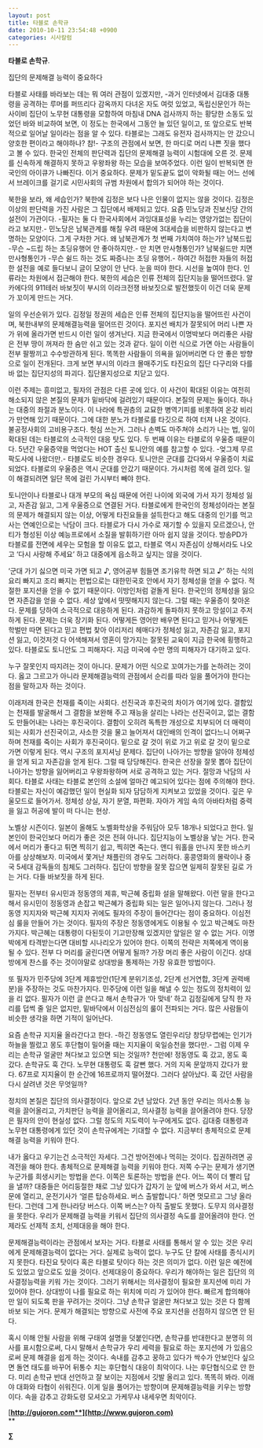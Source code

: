 ```yaml
---
layout: post
title: 타블로 손학규
date: 2010-10-11 23:54:48 +0900
categories: 시사칼럼
---
```

**타블로 손학규**.

집단의 문제해결 능력이 중요하다



타블로 사태를 바라보는 데는 뭐 여러 관점이 있겠지만, -과거 인터넷에서 김대중 대통령을 공격하는 루머를 퍼뜨리다 감옥까지 다녀온 자도 여럿 있었고, 독립신문인가 하는 사이비 집단이 노무현 대통령을 모함하여 마침내 DNA 검사까지 하는 황당한 소동도 있었던 바와 비교하여 보면, 이 정도는 한국에서 그동안 늘 있던 일이고, 또 앞으로도 반복적으로 일어날 일이라는 점을 알 수 있다. 타블로는 그래도 유전자 검사까지는 안 갔으니 양호한 편이라고 해야하나? 참!- 구조의 관점에서 보면, 한 마디로 머리 나쁜 짓을 했다고 볼 수 있다. 한국인 전체의 판단력과 집단의 문제해결 능력이 시험대에 오른 것. 문제를 신속하게 해결하지 못하고 우왕좌왕 하는 모습을 보여주었다. 이런 일이 반복되면 한국인의 아이큐가 나빠진다. 이거 중요하다. 문제가 밑도끝도 없이 악화될 때는 어느 선에서 브레이크를 걸기로 시민사회의 규범 차원에서 합의가 되어야 하는 것이다.



북한을 보라, 왜 세습인가? 북한에 김정은 보다 나은 인물이 없지는 않을 것이다. 김정은 이상의 판단력을 가진 사람은 그 집단에서 배제되고 있다. 요즘 민노당과 진보신당 간의 설전이 가관이다. -필자는 둘 다 한국사회에서 과잉대표성을 누리는 영양가없는 집단이라고 보지만.- 민노당은 남북관계를 해칠 우려 때문에 3대세습을 비판하지 않는다고 변명하는 모양이다. 그게 구차한 거다. 왜 남북관계가 첫 번째 가치여야 하는가? 남북드립 -무슨 ~드립 하는 초딩유행어 안 좋아하지만.- 만 치면 만사형통인가? 남북쉴드만 치면 만사형통인가 -무슨 쉴드 하는 것도 짜증나는 초딩 유행어.- 하여간 허접한 자들의 허접한 설전을 예로 들다보니 글이 모양이 안 난다. 눈을 떠야 한다. 시선을 높여야 한다. 인류라는 차원에서 접근해야 한다. 북한의 세습은 인류 전체의 집단지능을 떨어뜨렸다. 알 카에다의 911테러 바보짓이 부시의 이라크전쟁 바보짓으로 발전했듯이 이건 더욱 문제가 꼬이게 만드는 거다. 



일의 우선순위가 있다. 김정일 정권의 세습은 인류 전체의 집단지능을 떨어뜨린 사건이며, 북한내부의 문제해결능력을 떨어뜨린 것이다. 포지션 배치가 잘못되어 머리 나쁜 자가 위에 올라가면 반드시 이런 일이 생겨난다. 지금 한국에서 이명박보다 머리좋은 사람은 전부 땅이 꺼져라 한 숨만 쉬고 있는 것과 같다. 일이 이런 식으로 가면 아는 사람들이 전부 팔짱끼고 수수방관하게 된다. 똑똑한 사람들이 의욕을 잃어버리면 다 안 좋은 방향으로 일이 전개된다. 크게 보면 부시의 이라크 몰매주기도 타진요의 집단 다구리와 다를 바 없는 집단지성의 파괴다. 집단몰지성으로 치닫고 있다.



이런 주제는 흥미없고, 필자의 관점은 다른 곳에 있다. 이 사건이 확대된 이유는 여전히 해소되지 않은 본질의 문제가 밑바닥에 걸려있기 때문이다. 본질의 문제는 둘이다. 하나는 대중의 좌절과 분노이다. 이 나라에 특권층의 교묘한 병역기피를 비롯하여 온갖 비리가 만연해 있기 때문이다. 그에 대한 분노가 타블로를 타깃으로 하여 터져 나온 것이다. 불공정사회의 고비용구조다. 헛심 쓰는거. 그러나 손벽도 마주쳐야 소리가 나는 법, 일이 확대된 데는 타블로의 소극적인 대응 탓도 있다. 두 번째 이유는 타블로의 우울증 때문이다. 5년간 우울증약을 먹었다는 HOT 출신 토니안의 예를 참고할 수 있다. -엊그제 무르팍도사에 나왔더만.- 타블로도 비슷한 경우다. 토니안은 군대를 갔다와서 우울증이 치료되었다. 타블로의 우울증은 역시 군대를 안갔기 때문이다. 가시처럼 목에 걸려 있다. 일이 해결되려면 일단 목에 걸린 가시부터 빼야 한다. 



토니안이나 타블로나 대개 부모의 욕심 때문에 어린 나이에 외국에 가서 자기 정체성 잃고, 자존감 잃고, 그게 우울증으로 연결된 거다. 타블로에게 한국인의 정체성이라는 본질의 문제가 해결되지 않는 이상, 어떻게 타진요들을 설득한다고 해도 대중의 인기를 먹고 사는 연예인으로는 낙담이 크다. 타블로가 다시 가수로 재기할 수 있을지 모르겠으나, 안티가 형성된 이상 예능프로에서 소질을 발휘하기란 아마 쉽지 않을 것이다. 방송PD가 타블로를 전면에 세우는 모험을 할 이유도 없고, 타블로 역시 자존심이 상해서라도 나오고 ‘다시 사랑해 주세요’ 하고 대중에게 읍소하고 싶지는 않을 것이다.



‘군대 가기 싫으면 미국 가면 되고 ♪, 영어공부 힘들면 조기유학 하면 되고 ♪’ 하는 식의 요리 빠지고 조리 빠지는 편법으로는 대한민국호 안에서 자기 정체성을 얻을 수 없다. 적절한 포지션을 얻을 수 없기 때문이다. 이방인처럼 겉돌게 된다. 한국인의 정체성을 잃으면 자존감을 얻을 수 없다. 세상 앞에서 떳떳해지지 않는다. 그럴 때는 우울증이 찾아온다. 문제를 당하여 소극적으로 대응하게 된다. 과감하게 돌파하지 못하고 망설이고 주저하게 된다. 문제는 더욱 장기화 된다. 어떻게든 영어만 배우면 된다고 믿거나 어떻게든 학벌만 따면 된다고 믿고 편법 찾아 이리저리 헤매다가 정체성 잃고, 자존감 잃고, 포지션 잃고, 이것저것 다 어색해져서 영혼이 망가지는 잘못된 교육이 지금 한국에 횡행하고 있다. 타블로도 토니안도 그 피해자다. 지금 미국에 수만 명의 피해자가 대기하고 있다.



누구 잘못인지 따지려는 것이 아니다. 문제가 어떤 식으로 꼬여가는가를 논하려는 것이다. 옳고 그르고가 아니라 문제해결능력의 관점에서 순리를 따라 일을 풀어가야 한다는 점을 말하고자 하는 것이다. 



이래저래 한국은 천재를 죽이는 사회다. 선진국과 후진국의 차이가 여기에 있다. 결함있는 천재를 발굴해서 그 결함을 보완해 주고 재능을 살리는 나라는 선진국이고, 없는 결함도 만들어내는 나라는 후진국이다. 결함이 오히려 독특한 개성으로 치부되어 더 매력이 되는 사회가 선진국이고, 사소한 것을 물고 늘어져서 대인배의 인격이 없다느니 어쩌구 하며 천재를 죽이는 사회가 후진국이다. 밑으로 갈 것이 위로 가고 위로 갈 것이 밑으로 가면 이렇게 된다. 역시 구조의 포지셔닝 문제다. 집단이 나아가는 방향을 알아야 정체성을 얻게 되고 자존감을 얻게 된다. 그럴 때 당당해진다. 한국은 선장을 잘못 뽑아 집단이 나아가는 방향을 잃어버리고 우왕좌왕하며 서로 공격하고 있는 거다. 절망과 낙담의 사회다. 타블로 사태는 타블로 본인의 소설에 얼마간 예고되어 있다는 점에 주의해야 한다. 타블로는 자신이 예감했던 일이 현실화 되자 담담하게 지켜보고 있었을 것이다. 깊은 우울모드로 들어가서. 정체성 상실, 자기 분열, 파편화. 자아가 게임 속의 아바타처럼 중력을 잃고 허공에 발이 떠 다니는 현상.



노벨상 시즌이다. 일본이 올해도 노벨화학상을 주워담아 모두 18개나 되었다고 한다. 일본인이 한국인보다 머리가 좋은 것은 전혀 아니다. 집단지능이 노벨상을 낳는 거다. 한국에서 머리가 좋다고 튀면 찍히기 쉽고, 찍히면 죽는다. 앤디 워홀을 만나지 못한 바스키아를 상상해보자. 미국에서 쫓겨난 채플린의 경우도 그러하다. 홍콩영화의 몰락이나 중국 5세대 감독들의 침체도 그러하다. 집단이 방향을 잘못 잡으면 일제히 잘못된 길로 가는 거다. 다들 바보짓을 하게 된다.



필자는 전부터 유시민과 정동영의 제휴, 박근혜 중립화 설을 말해왔다. 이런 말을 한다고 해서 유시민이 정동영과 손잡고 박근혜가 중립화 되는 일은 일어나지 않는다. 그러나 정동영 지지자와 박근혜 지지자 귀에도 필자의 주장이 들어간다는 점이 중요하다. 이심전심 룰을 만들어 가는 것이다. 필자의 주장은 정동영에게도 이용될 수 있고 박근혜도 마찬가지다. 박근혜는 대통령이 다된듯이 기고만장해 있겠지만 앞일은 알 수 없는 거다. 이명박에게 타격받는다면 대비할 시나리오가 있어야 한다. 이쪽의 전략은 저쪽에게 역이용 될 수 있다. 전부 다 머리를 굴린다면 어떻게 될까? 가장 머리 좋은 사람이 이긴다. 상대방에게 찬스를 주는 것이야말로 상대방을 통제하는 가장 유효한 방법이다.



또 필자가 민주당에 3단계 제휴방안(1단계 분위기조성, 2단계 선거연합, 3단계 권력배분)을 주장하는 것도 마찬가지다. 민주당에 이런 일을 해낼 수 있는 정도의 정치력이 있을 리 없다. 필자가 이런 글 쓴다고 해서 손학규가 ‘아 맞네’ 하고 김정길에게 당직 한 자리를 덥썩 줄 일은 없지만, 밑바닥에서 이심전심의 룰이 전파되는 거다. 많은 사람들이 비슷한 생각을 하면 기적이 일어난다. 



요즘 손학규 지지율 올라간다고 한다. -하긴 정동영도 열린우리당 창당무렵에는 인기가 하늘을 찔렀고 몽도 후단협이 밀어줄 때는 지지율이 욱일승천을 했다만.- 그럼 이제 우리는 손학규 얼굴만 쳐다보고 있으면 되는 것일까? 천만에! 정동영도 훅 갔고, 몽도 훅 갔다. 손학규도 훅 간다. 노무현 대통령도 훅 갈뻔 했다. 거의 지옥 문앞까지 갔다가 왔다. 67프로 지지율이 한 순간에 16프로까지 떨어졌다. 그러다 살아났다. 훅 갔던 사람을 다시 살려낸 것은 무엇일까? 



정치의 본질은 집단의 의사결정이다. 앞으로 2년 남았다. 2년 동안 우리는 의사소통 능력을 끌어올리고, 가치판단 능력을 끌어올리고, 의사결정 능력을 끌어올려야 한다. 당장은 필자의 안이 현실성 없다. 그럴 정도의 지도력이 누구에게도 없다. 김대중 대통령과 노무현 대통령에게 있던 것이 손학규에게는 기대할 수 없다. 지금부터 총체적으로 문제해결 능력을 키워야 한다.



내가 옳다고 우기는건 소극적인 자세다. 그건 방어전에나 먹히는 것이다. 집권하려면 공격전을 해야 한다. 총체적으로 문제해결 능력을 키워야 한다. 저쪽 수구는 문제가 생기면 누군가를 희생시키는 방법을 쓴다. 이쪽은 토론하는 방법을 쓴다. 어느 쪽이 더 빨리 답을 낼까? 대중들은 어리둥절한 채로 그냥 있다가 갑자기 눈 앞에 버스가 와서 서고, 버스 문에 열리고, 운전기사가 ‘얼른 탑승하세요. 버스 출발합니다.’ 하면 멋모르고 그냥 올라탄다. 그런데 그게 한나라당 버스다. 이쪽 버스는? 아직 출발도 못했다. 도무지 의사결정을 못한다. 우리가 문제해결 능력을 키워서 집단의 의사결정 속도를 끌어올려야 한다. 언제라도 선제적 조치, 선제대응을 해야 한다.



문제해결능력이라는 관점에서 보자는 거다. 타블로 사태를 통해서 알 수 있는 것은 우리에게 문제해결능력이 없다는 거다. 실제로 능력이 없다. 누구도 단 칼에 사태를 종식시키지 못한다. 타진요 탓이다 혹은 타블로 탓이다 하는 것은 의미가 없다. 이런 일은 예전에도 있었고 앞으로도 있을 것이다. 선제대응이 중요하다. 우리가 해야하는 일은 집단의 의사결정능력을 키워 가는 것이다. 그러기 위해서는 의사결정이 필요한 포지션에 미리 가 있어야 한다. 상대방이 나를 필요로 하는 위치에 미리 가 있어야 한다. 빠르게 합의해야만 일이 되도록 판을 꾸려가는 것이다. 그냥 손학규 얼굴만 쳐다보고 있는 것은 다 함께 바보 되는 거다. 문제가 해결되는 방향으로 사전에 주요 포지션을 선점하지 않으면 안 된다.



혹시 이해 안될 사람을 위해 구태여 설명을 덧붙인다면, 손학규를 반대한다고 분명히 의사를 표시함으로써, 다시 말해서 손학규가 우리 세력을 필요로 하는 포지션에 가 있음으로써 문제 해결을 쉽게 하는 것이다. 속내를 감추고 꿍하고 있다가 싹수가 안보인다 싶으면 돌연 태도를 바꾸어 뒤통수 치는 후단협식 대응이 최악이다. 나는 후단협식으로 안 한다. 미리 손학규 반대 선언하고 잘 보이는 지점에서 깃발 올리고 있다. 똑똑히 봐라. 이래야 대화와 타협이 쉬워진다. 이게 일을 풀어가는 방향이며 문제해결능력을 키우는 방향이다. 속을 감추고 강화도령 모셔오고 가케무샤 내세우면 최악이다.







[**http://gujoron.com**](http://www.gujoron.com)**  
** 

**∑**